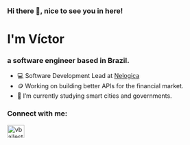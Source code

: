 ### Hi there 👋, nice to see you in here!

<h1>I'm Víctor</h1>
<h3>a software engineer based in Brazil.</h3>

- 💻 Software Development Lead at <a href="https://www.nelogica.com.br/" target="_blank" rel="noopener">Nelogica</a>
- 🪙 Working on building better APIs for the financial market.
- 🔭 I’m currently studying smart cities and governments.

<h3 align="left">Connect with me:</h3>
<p align="left">
<a href="https://linkedin.com/in/vballestrini" target="blank"><img align="center" src="https://raw.githubusercontent.com/rahuldkjain/github-profile-readme-generator/master/src/images/icons/Social/linked-in-alt.svg" alt="vballestrini" height="30" width="40" /></a>
</p>
